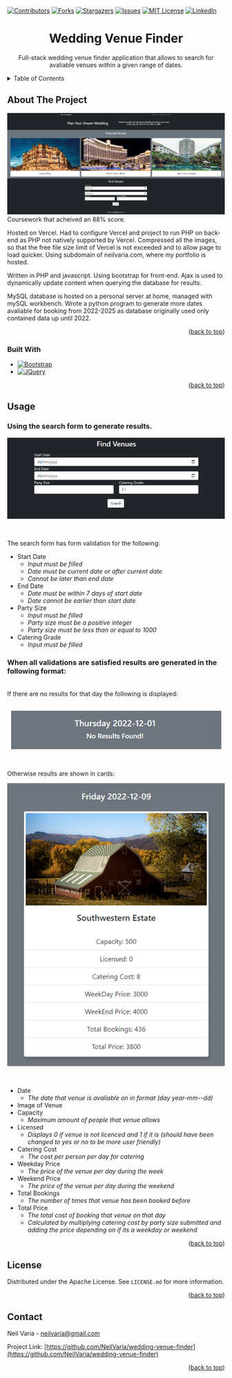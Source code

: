 <!-- Improved compatibility of back to top link: See: https://github.com/othneildrew/Best-README-Template/pull/73 -->

<a name="readme-top"></a>

<!--
*** Thanks for checking out the Best-README-Template. If you have a suggestion
*** that would make this better, please fork the repo and create a pull request
*** or simply open an issue with the tag "enhancement".
*** Don't forget to give the project a star!
*** Thanks again! Now go create something AMAZING! :D
-->

<!-- PROJECT SHIELDS -->
<!--
*** I'm using markdown "reference style" links for readability.
*** Reference links are enclosed in brackets [ ] instead of parentheses ( ).
*** See the bottom of this document for the declaration of the reference variables
*** for contributors-url, forks-url, etc. This is an optional, concise syntax you may use.
*** https://www.markdownguide.org/basic-syntax/#reference-style-links
-->

[![Contributors][contributors-shield]][contributors-url]
[![Forks][forks-shield]][forks-url]
[![Stargazers][stars-shield]][stars-url]
[![Issues][issues-shield]][issues-url]
[![MIT License][license-shield]][license-url]
[![LinkedIn][linkedin-shield]][linkedin-url]

<!-- PROJECT LOGO -->
<h1 align="center">Wedding Venue Finder</h1>

  <p align="center">
    Full-stack wedding venue finder application that allows to search for avaliable venues within a given range of dates.
  </p>
</div>

<!-- TABLE OF CONTENTS -->
<details>
  <summary>Table of Contents</summary>
  <ol>
    <li>
      <a href="#about-the-project">About The Project</a>
      <ul>
        <li><a href="#built-with">Built With</a></li>
      </ul>
    </li>
    <li><a href="#usage">Usage</a></li>
    <li><a href="#license">License</a></li>
    <li><a href="#contact">Contact</a></li>
  </ol>
</details>

<!-- ABOUT THE PROJECT -->

## About The Project

[![Product Name Screen Shot][product-screenshot]](https://wedding-finder.neilvaria.com)
Coursework that acheived an 88% score.

Hosted on Vercel. Had to configure Vercel and project to run PHP on back-end as PHP not natively supported by Vercel. Compressed all the images, so that the free file size limit of Vercel is not exceeded and to allow page to load quicker. Using subdomain of neilvaria.com, where my portfolio is hosted.

Written in PHP and javascript. Using bootstrap for front-end. Ajax is used to dynamically update content when querying the database for results.

MySQL database is hosted on a personal server at home, managed with mySQL workbench. Wrote a python program to generate more dates avaliable for booking from 2022-2025 as database originally used only contained data up until 2022.

<p align="right">(<a href="#readme-top">back to top</a>)</p>

### Built With

- [![Bootstrap][bootstrap.com]][bootstrap-url]
- [![JQuery][jquery.com]][jquery-url]

<p align="right">(<a href="#readme-top">back to top</a>)</p>

<!-- USAGE EXAMPLES -->

## Usage

### Using the search form to generate results.


<p align="center">
  <img src="images/screenshot_1.png" alt="search form image"/>
</p>
<br />

The search form has form validation for the following:
- Start Date
  - *Input must be filled*
  - *Date must be current date or after current date*
  - *Cannot be later than end date*
- End Date
  - *Date must be within 7 days of start date*
  - *Date cannot be earlier than start date*
- Party Size
  - *Input must be filled*
  - *Party size must be a positive integer*
  - *Party size must be less than or equal to 1000*
- Catering Grade
  - *Input must be filled*

### When all validations are satisfied results are generated in the following format:

<br />
If there are no results for that day the following is displayed:
<br />
&nbsp;

<p align="center">
  <img src="images/screenshot_3.png" alt="no result image"/>
</p>
<br />

Otherwise results are shown in cards:

<p align="center">
  <img src="images/screenshot_2.png" alt="results image"/>
</p>
<br />

- Date
  - *The date that venue is avaliable on in format (day year-mm--dd)*
- Image of Venue
- Capacity
  - *Maximum amount of people that venue allows*
- Licensed
  - *Displays 0 if venue is not licenced and 1 if it is (should have been changed to yes or no to be more user friendly)*
- Catering Cost
  - *The cost per person per day for catering*
- Weekday Price
  - *The price of the venue per day during the week*
- Weekend Price
  - *The price of the venue per day during the weekend*
- Total Bookings
  - *The number of times that venue has been booked before*
- Total Price
  - *The total cost of booking that venue on that day*
  - *Calculated by multiplying catering cost by party size submitted and adding the price depending on if its a weekday or weekend*

<p align="right">(<a href="#readme-top">back to top</a>)</p>

<!-- LICENSE -->

## License

Distributed under the Apache License. See `LICENSE.md` for more information.

<p align="right">(<a href="#readme-top">back to top</a>)</p>

<!-- CONTACT -->

## Contact

Neil Varia - neilvaria@gmail.com

Project Link: [https://github.com/NeilVaria/wedding-venue-finder](https://github.com/NeilVaria/wedding-venue-finder)

<p align="right">(<a href="#readme-top">back to top</a>)</p>

<!-- MARKDOWN LINKS & IMAGES -->
<!-- https://www.markdownguide.org/basic-syntax/#reference-style-links -->

[contributors-shield]: https://img.shields.io/github/contributors/NeilVaria/wedding-venue-finder.svg?style=for-the-badge
[contributors-url]: https://github.com/NeilVaria/wedding-venue-finder/graphs/contributors
[forks-shield]: https://img.shields.io/github/forks/NeilVaria/wedding-venue-finder.svg?style=for-the-badge
[forks-url]: https://github.com/NeilVaria/wedding-venue-finder/network/members
[stars-shield]: https://img.shields.io/github/stars/NeilVaria/wedding-venue-finder.svg?style=for-the-badge
[stars-url]: https://github.com/NeilVaria/wedding-venue-finder/stargazers
[issues-shield]: https://img.shields.io/github/issues/NeilVaria/wedding-venue-finder.svg?style=for-the-badge
[issues-url]: https://github.com/NeilVaria/wedding-venue-finder/issues
[license-shield]: https://img.shields.io/github/license/NeilVaria/wedding-venue-finder.svg?style=for-the-badge
[license-url]: https://github.com/NeilVaria/wedding-venue-finder/blob/master/LICENSE.txt
[linkedin-shield]: https://img.shields.io/badge/-LinkedIn-black.svg?style=for-the-badge&logo=linkedin&colorB=555
[linkedin-url]: https://linkedin.com/in/neil-varia
[product-screenshot]: images/screenshot.png
[next.js]: https://img.shields.io/badge/next.js-000000?style=for-the-badge&logo=nextdotjs&logoColor=white
[next-url]: https://nextjs.org/
[react.js]: https://img.shields.io/badge/React-20232A?style=for-the-badge&logo=react&logoColor=61DAFB
[react-url]: https://reactjs.org/
[vue.js]: https://img.shields.io/badge/Vue.js-35495E?style=for-the-badge&logo=vuedotjs&logoColor=4FC08D
[vue-url]: https://vuejs.org/
[angular.io]: https://img.shields.io/badge/Angular-DD0031?style=for-the-badge&logo=angular&logoColor=white
[angular-url]: https://angular.io/
[svelte.dev]: https://img.shields.io/badge/Svelte-4A4A55?style=for-the-badge&logo=svelte&logoColor=FF3E00
[svelte-url]: https://svelte.dev/
[laravel.com]: https://img.shields.io/badge/Laravel-FF2D20?style=for-the-badge&logo=laravel&logoColor=white
[laravel-url]: https://laravel.com
[bootstrap.com]: https://img.shields.io/badge/Bootstrap-563D7C?style=for-the-badge&logo=bootstrap&logoColor=white
[bootstrap-url]: https://getbootstrap.com
[jquery.com]: https://img.shields.io/badge/jQuery-0769AD?style=for-the-badge&logo=jquery&logoColor=white
[jquery-url]: https://jquery.com
